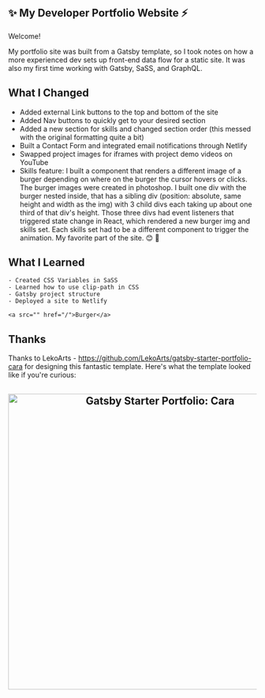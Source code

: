    ## ✨ My Developer Portfolio Website ⚡️

   Welcome!

My portfolio site was built from a Gatsby template, so I took notes on how a more experienced dev sets up front-end data flow for a static site. It was also my first time working with Gatsby, SaSS, and GraphQL.

## What I Changed

  - Added external Link buttons to the top and bottom of the site
  - Added Nav buttons to quickly get to your desired section
  - Added a new section for skills and changed section order (this messed with the original formatting quite a bit)
  - Built a Contact Form and integrated email notifications through Netlify
  - Swapped project images for iframes with project demo videos on YouTube
  - Skills feature: I built a component that renders a different image of a burger depending on where on the burger the cursor
    hovers or clicks. The burger images were created in photoshop. I built one div with the burger nested inside, that has a
    sibling div (position: absolute, same height and width as the img) with 3 child divs each taking up about one third of that 
    div's height. Those three divs had event listeners that triggered state change in React, which rendered a new burger img
    and skills set. Each skills set had to be a different component to trigger the animation. My favorite part of the site. 😊
    🍔
    
 ## What I Learned
  
    - Created CSS Variables in SaSS
    - Learned how to use clip-path in CSS
    - Gatsby project structure
    - Deployed a site to Netlify

    <a src="" href="/">Burger</a>

## Thanks

Thanks to LekoArts - https://github.com/LekoArts/gatsby-starter-portfolio-cara for designing this fantastic template. Here's what the template looked like if you're curious:
  <h2 align="center">
   <img src="https://media.giphy.com/media/OorCR8bWKcq0SbFlpZ/giphy.gif?cid=790b7611e43845aac1511b50f83a85683ed917752037a564&rid=giphy.gif&ct=g" alt="Gatsby Starter Portfolio: Cara" width="600px" />
  <br>
</h2>

